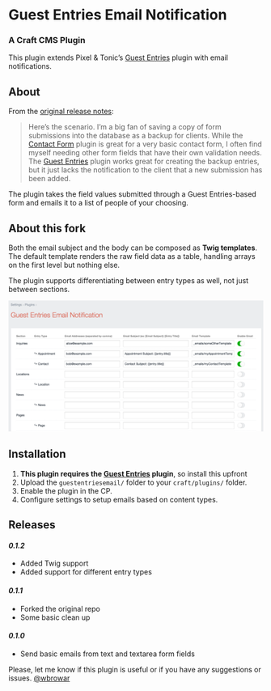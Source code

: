 # Guest Entries Email Notification
### A Craft CMS Plugin

This plugin extends Pixel &amp; Tonic&rsquo;s [Guest Entries](https://github.com/pixelandtonic/GuestEntries/) plugin with email notifications.

## About

From the [original release notes](https://github.com/wbrowar/Craft-Guest-Entries-Email-Notification/blob/master/README.md):

> Here&rsquo;s the scenario. I&rsquo;m a big fan of saving a copy of form submissions into the database as a backup for clients. While the [Contact Form](https://github.com/pixelandtonic/ContactForm/) plugin is great for a very basic contact form, I often find myself needing other form fields that have their own validation needs. The [Guest Entries](https://github.com/pixelandtonic/GuestEntries/) plugin works great for creating the backup entries, but it just lacks the notification to the client that a new submission has been added.

The plugin takes the field values submitted through a Guest Entries-based form and emails it to a list of people of your choosing.

## About this fork

Both the email subject and the body can be composed as **Twig templates**. The default template renders the raw field data as a table, handling arrays on the first level but nothing else.

The plugin supports differentiating between entry types as well, not just between sections.

![Plugin Settings](plugin-settings.png)

## Installation

1. **This plugin requires the [Guest Entries](https://github.com/pixelandtonic/GuestEntries/) plugin**, so install this upfront
2. Upload the `guestentriesemail/` folder to your `craft/plugins/` folder.
3. Enable the plugin in the CP.
4. Configure settings to setup emails based on content types.

## Releases

#### *0.1.2*

* Added Twig support
* Added support for different entry types

#### *0.1.1*
* Forked the original repo
* Some basic clean up

#### *0.1.0*
* Send basic emails from text and textarea form fields

Please, let me know if this plugin is useful or if you have any suggestions or issues. [@wbrowar](https://twitter.com/wbrowar)
